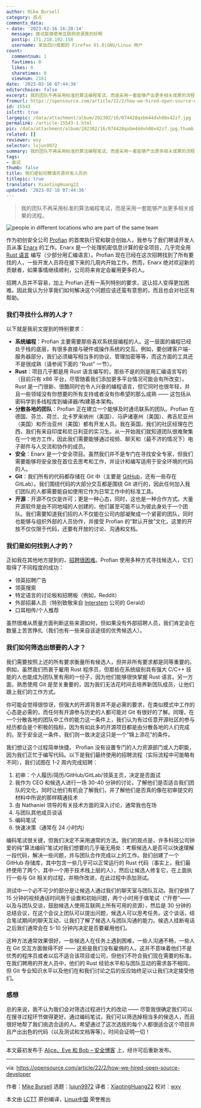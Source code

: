 ```yaml
---
author: Mike Bursell
category: 观点
comments_data:
- date: '2023-02-16 16:28:14'
  message: 面试能够使用互联网资源真的好啊
  postip: 171.218.192.158
  username: 来自四川成都的 Firefox 91.0|GNU/Linux 用户
count:
  commentnum: 1
  favtimes: 0
  likes: 0
  sharetimes: 0
  viewnum: 2161
date: '2023-02-16 07:44:36'
editorchoice: false
excerpt: 我的团队不再采用标准的算法编程笔试，而是采用一套能够产出更多相关成果的流程。
fromurl: https://opensource.com/article/22/2/how-we-hired-open-source-developer
id: 15543
islctt: true
largepic: /data/attachment/album/202302/16/074428qxbm44dxh00x42z7.jpg
permalink: /article-15543-1.html
pic: /data/attachment/album/202302/16/074428qxbm44dxh00x42z7.jpg.thumb.jpg
related: []
reviewer: wxy
selector: lujun9972
summary: 我的团队不再采用标准的算法编程笔试，而是采用一套能够产出更多相关成果的流程。
tags:
- 面试
thumb: false
title: 我们是如何聘请开源开发人员的
titlepic: true
translator: XiaotingHuang22
updated: '2023-02-16 07:44:36'
---
```



> 
> 我的团队不再采用标准的算法编程笔试，而是采用一套能够产出更多相关成果的流程。
> 
> 
> 


![](/data/attachment/album/202302/16/074428qxbm44dxh00x42z7.jpg "people in different locations who are part of the same team")


作为初创安全公司 [Profian](https://profian.com/) 的首席执行官和联合创始人，我参与了我们聘请开发人员从事 [Enarx](https://enarx.dev/) 的工作。Enarx 是一个处理机密信息计算的安全项目，几乎完全用 [Rust 语言](https://opensource.com/article/21/3/rust-programmer) 编写（少部分用汇编语言）。Profian 现在已经在这次招聘找到了所有要找的人，一些开发人员将在接下来的几周内开始工作。然而，Enarx 绝对欢迎新的贡献者，如果事情继续顺利，公司将来肯定会雇用更多的人。


招聘人员并不容易，加上 Profian 还有一系列特别的要求，这让招人变得更加困难。因此我认为分享我们如何解决这个问题应该还蛮有意思的，而且也会对社区有帮助。


### 我们寻找什么样的人才？


以下就是我前文提到的特别要求：


* **系统编程**：Profian 主要需要那些喜欢系统层编程的人。这一层面的编程已经处于栈的底层，有很多直接与硬件或操作系统的交互。例如，要创建客户端-服务器部分，我们必须编写相当多的协议、管理加密等等，而这方面的工具还不是很成熟（请参阅下面的 “Rust” 一节）。
* **Rust**：项目几乎都是用 Rust 语言编写的，那些不是的则是用汇编语言写的（目前只有 x86 平台，尽管随着我们添加更多平台情况可能会有所改变）。Rust 是一门很新、很酷同时也令人兴奋的编程语言，但它同时也很年轻，并且一些领域没有你想要的所有支持或者没有你希望的那么成熟 —— 这包括从密码学到多线程库到编译器/构建基本架构。
* **分散各地的团队**：Profian 正在建立一个能够及时通讯联系的团队。Profian 在德国、芬兰、荷兰、北卡罗来纳州（美国）、马萨诸塞州（美国）、弗吉尼亚州（美国）和乔治亚州（美国）都有开发人员。我在英国，我们的社区经理在巴西，我们有来自印度和尼日利亚的实习生。从一开始我们就知道团队很难聚集在一个地方工作，因此我们需要能够通过视频、聊天和（最不济的情况下）电子邮件与人交流和协作的成员。
* **安全**：Enarx 是一个安全项目。虽然我们并不是专门在寻找安全专家，但我们需要能够将安全放在首位去思考和工作，并设计和编写适用于安全环境的代码的人。
* **Git**：我们所有的代码都存储在 Git 中（主要是 [GitHub](https://github.com/enarx/)，还有一些存在 GitLab）。我们围绕代码的大部分交互都是围绕 Git 进行的，因此任何加入我们团队的人都需要能自如使用它作为日常工作中的标准工具。
* **开源**：开源不仅仅是许可；更是一种心态，同时，这也是一种合作方式。大量开源软件是由不同地域的人创建的，他们甚至可能不认为彼此身处于一个团队。我们需要知道我们招的人不仅能在公司内部凝聚成一个紧密的团队，同时也能够与组织外部的人员协作，并接受 Profian 的“默认开放”文化，这里的开放不仅仅限于代码，还要有开放的讨论、沟通和文档。


### 我们是如何找到人才的？


正如我在其他地方提到的，[招聘很困难](https://aliceevebob.com/2021/11/09/recruiting-is-hard/)。Profian 使用多种方式寻找候选人，它们取得了不同程度的成功：


* 领英招聘广告
* 领英搜索
* 特定语言的讨论板和招聘板（例如，Reddit）
* 外部招募人员（特别致敬来自 [Interstem](https://www.interstem.co.uk/) 公司的 Gerald）
* 口耳相传/个人推荐


虽然很难从质量方面判断这些来源如何，但如果没有外部招聘人员，我们肯定会在数量上苦苦挣扎（我们也有一些来自该途径的优秀候选人）。


### 我们如何筛选出想要的人才？


我们需要按照上述的所有要求衡量所有候选人，但并非所有要求都是同等重要的。例如，虽然我们热衷于雇用 Rust 程序员，但那些在系统级别具有强大 C/C++ 技能的人也能成为团队里有用的一份子，因为他们能够很快掌握 Rust 语言。另一方面，熟悉使用 Git 是至关重要的，因为我们无法花时间去培养新团队成员，让他们跟上我们的工作方式。


你可能会觉得很惊讶，但强大的开源背景并不是必需的要求，在类似模式中工作的心态是必需的，而任何有开源参与历史的人都可能对 Git 有很好的了解。同理，在一个分散各地的团队中工作的能力这一条件上，我们认为有过任意开源社区的参与经历都会是个积极的指标，因为有如此多的开源项目都是由分散各地的人们完成的。至于安全这一条件，我们则一致决定这只是一个“锦上添花”的条件。


我们想让这个过程简单快捷。 Profian 没有设置专门的人力资源部门或人力职能，因为我们正忙于编写代码。以下是我们最终使用的招聘流程（实际流程中可能略有不同），我们试图在 1-2 周内完成招聘：


1. 初审：个人履历/简历/GitHub/GitLab/领英主页，决定是否面试
2. 我作为 CEO 和候选人进行一场 30-40 分钟的讨论，了解他们是否适合我们团队的文化，同时让他们有机会了解我们，并了解他们是否真的像在初审提交的材料中所说的那样精通技术
3. 由 Nathaniel 领导的有关技术方面的深入讨论，通常我也在场
4. 与团队其他成员谈话
5. 编码笔试
6. 快速决策（通常在 24 小时内）


编码笔试很关键，但我们决定不采用通常的方法。我们的观点是，许多科技公司钟爱的纯“算法编码”笔试对我们想要的几乎毫无用处：考察候选人是否可以快速理解一段代码，解决一些问题，并与团队合作完成以上的工作。我们创建了一个 GitHub 存储库，其中包含一些几乎可以正常运行的 Rust 代码（事实上，我们最终使用了两个，其中一个用于技术栈上层的人），然后让候选人修复它，在上面执行一些与 Git 相关的过程，并稍作改进，在此过程中添加测试。


测试中一个必不可少的部分是让候选人通过我们的聊天室与团队互动。我们安排了 15 分钟的视频通话时间用于设置和初始问题，两个小时用于做笔试（“开卷”——以及与团队交谈，鼓励候选人使用互联网上所有可用的资源），然后是 30 分钟的总结会议，在这个会议上团队可以提出问题，候选人可以思考任务。这个谈话，结合笔试期间的聊天互动，让我们了解了候选人与团队沟通的能力。候选人挂断电话之后我们通常会在 5-10 分钟内决定是否要雇用他们。


这种方法通常效果很好。一些候选人在任务上遇到困难，一些人沟通不畅，一些人在 Git 交互方面做得不好 —— 这些是我们没有雇佣的人。这并不意味着他们不是优秀的程序员或者以后不适合该项目或公司，但他们不符合我们现在需要的标准。在我们聘用的开发人员中，他们的 Rust 经验水平和与团队互动的需求各不相同，但 Git 专业知识水平以及他们在和我们讨论之后的反应始终足以让我们决定接受他们。


### 感想


总的来说，我不认为我们会对筛选过程进行大的改动 —— 尽管我很确定我们可以在搜寻过程环节做得更好。通过编码笔试，我们可以筛选掉相当多的候选人，而且很好地帮了我们挑选合适的人。希望通过了这次选拔的每个人都很适合这个项目并且产出出色的代码（以及测试和文档等等）。时间会证明一切！




---


本文最初发布于 [Alice、Eve 和 Bob – 安全博客](https://aliceevebob.com/) 上，经许可后重新发布。




---


via: <https://opensource.com/article/22/2/how-we-hired-open-source-developer>


作者：[Mike Bursell](https://opensource.com/users/mikecamel) 选题：[lujun9972](https://github.com/lujun9972) 译者：[XiaotingHuang22](https://github.com/XiaotingHuang22) 校对：[wxy](https://github.com/wxy)


本文由 [LCTT](https://github.com/LCTT/TranslateProject) 原创编译，[Linux中国](https://linux.cn/) 荣誉推出